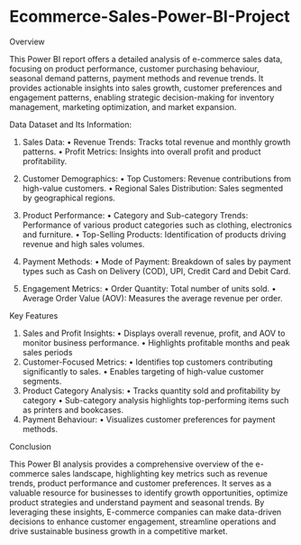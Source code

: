# Ecommerce-Sales-Power-BI-Project

Overview

This Power BI report offers a detailed analysis of e-commerce sales data, focusing on product performance, customer purchasing behaviour, seasonal demand patterns, payment methods and revenue trends. It provides actionable insights into sales growth, customer preferences and engagement patterns, enabling strategic decision-making for inventory management, marketing optimization, and market expansion.

Data
Dataset and Its Information:

1.	Sales Data:
   •	Revenue Trends: Tracks total revenue and monthly growth patterns.
   •	Profit Metrics: Insights into overall profit and product profitability.
  
3.	Customer Demographics:
  •	Top Customers: Revenue contributions from high-value customers.
  •	Regional Sales Distribution: Sales segmented by geographical regions.
4.	Product Performance:
  •	Category and Sub-category Trends: Performance of various product categories such as clothing, electronics and furniture.
  •	Top-Selling Products: Identification of products driving revenue and high sales volumes.
5.	Payment Methods:
  •	Mode of Payment: Breakdown of sales by payment types such as Cash on Delivery (COD), UPI, Credit Card and Debit Card.
6.	Engagement Metrics:
  •	Order Quantity: Total number of units sold.
  •	Average Order Value (AOV): Measures the average revenue per order.

Key Features

1.	Sales and Profit Insights:
  •	Displays overall revenue, profit, and AOV to monitor business performance.
  •	Highlights profitable months and peak sales periods 
2.	Customer-Focused Metrics:
  •	Identifies top customers contributing significantly to sales.
  •	Enables targeting of high-value customer segments.
3.	Product Category Analysis:
  •	Tracks quantity sold and profitability by category 
  •	Sub-category analysis highlights top-performing items such as printers and bookcases.
4.	Payment Behaviour:
  •	Visualizes customer preferences for payment methods.

Conclusion

This Power BI analysis provides a comprehensive overview of the e-commerce sales landscape, highlighting key metrics such as revenue trends, product performance  and customer preferences. It serves as a valuable resource for businesses to identify growth opportunities, optimize product strategies and understand payment and seasonal trends. By leveraging these insights, E-commerce companies can make data-driven decisions to enhance customer engagement, streamline operations and drive sustainable business growth in a competitive market.



